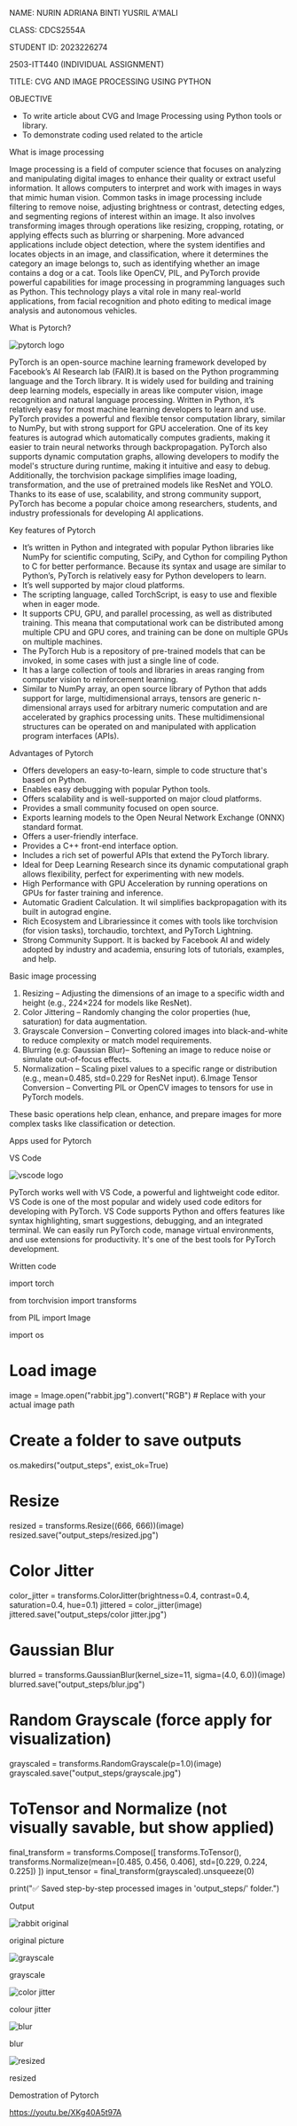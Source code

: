 NAME: NURIN ADRIANA BINTI YUSRIL A'MALI

CLASS: CDCS2554A

STUDENT ID: 2023226274

2503-ITT440 (INDIVIDUAL ASSIGNMENT)


TITLE: CVG AND IMAGE PROCESSING USING PYTHON

OBJECTIVE
- To write article about CVG and Image Processing using Python tools or library.
- To demonstrate coding used related to the article

What is image processing

Image processing is a field of computer science that focuses on analyzing and manipulating digital images to enhance their quality or extract useful information. It allows computers to 
interpret and work with images in ways that mimic human vision. Common tasks in image processing include filtering to remove noise, adjusting brightness or contrast, detecting edges, and 
segmenting regions of interest within an image. It also involves transforming images through operations like resizing, cropping, rotating, or applying effects such as blurring or sharpening.
More advanced applications include object detection, where the system identifies and locates objects in an image, and classification, where it determines the category an image belongs to,
such as identifying whether an image contains a dog or a cat. Tools like OpenCV, PIL, and PyTorch provide powerful capabilities for image processing in programming languages such as Python.
This technology plays a vital role in many real-world applications, from facial recognition and photo editing to medical image analysis and autonomous vehicles.

What is Pytorch?

![pytorch logo](https://github.com/user-attachments/assets/95ad54bb-8dac-4920-8a18-ea61aedd6c13)


PyTorch is an open-source machine learning framework developed by Facebook’s AI Research lab (FAIR).It is based on the Python programming language and the Torch library. It is widely used 
for building and training deep learning models, especially in areas like computer vision, image recognition and natural language processing. Written in Python, it’s relatively easy for
most machine learning developers to learn and use. PyTorch provides a powerful and flexible tensor computation library, similar to NumPy, but with strong support for GPU acceleration.
One of its key features is autograd which automatically computes gradients, making it easier to train neural networks through backpropagation. PyTorch also supports dynamic computation 
graphs, allowing developers to modify the model's structure during runtime, making it intuitive and easy to debug. Additionally, the torchvision package simplifies image loading, 
transformation, and the use of pretrained models like ResNet and YOLO. Thanks to its ease of use, scalability, and strong community support, PyTorch has become a popular choice among 
researchers, students, and industry professionals for developing AI applications.

Key features of Pytorch

- It’s written in Python and integrated with popular Python libraries like NumPy for scientific computing, SciPy, and Cython for compiling Python to C for better performance. Because its 
syntax and usage are similar to Python’s, PyTorch is relatively easy for Python developers to learn.
- It’s well supported by major cloud platforms.
- The scripting language, called TorchScript, is easy to use and flexible when in eager mode. 
- It supports CPU, GPU, and parallel processing, as well as distributed training. This meana that computational work can be distributed among multiple CPU and GPU cores, and training can 
be done on multiple GPUs on multiple machines.
- The PyTorch Hub is a repository of pre-trained models that can be invoked, in some cases with just a single line of code.
- It has a large collection of tools and libraries in areas ranging from computer vision to reinforcement learning.
- Similar to NumPy array, an open source library of Python that adds support for large, multidimensional arrays, tensors are generic n-dimensional arrays used for arbitrary numeric 
computation and are accelerated by graphics processing units. These multidimensional structures can be operated on and manipulated with application program interfaces (APIs).

Advantages of Pytorch 

- Offers developers an easy-to-learn, simple to code structure that's based on Python.
- Enables easy debugging with popular Python tools.
- Offers scalability and is well-supported on major cloud platforms.
- Provides a small community focused on open source.
- Exports learning models to the Open Neural Network Exchange (ONNX) standard format.
- Offers a user-friendly interface.
- Provides a C++ front-end interface option.
- Includes a rich set of powerful APIs that extend the PyTorch library.
- Ideal for Deep Learning Research since its dynamic computational graph allows flexibility, perfect for experimenting with new models.
- High Performance with GPU Acceleration by running operations on GPUs for faster training and inference.
- Automatic Gradient Calculation. It wil simplifies backpropagation with its built in autograd engine.
- Rich Ecosystem and Librariessince it comes with tools like torchvision (for vision tasks), torchaudio, torchtext, and PyTorch Lightning.
- Strong Community Support. It is backed by Facebook AI and widely adopted by industry and academia, ensuring lots of tutorials, examples, and help.


Basic image processing

1. Resizing – Adjusting the dimensions of an image to a specific width and height (e.g., 224×224 for models like ResNet).
2. Color Jittering – Randomly changing the color properties (hue, saturation) for data augmentation.
3. Grayscale Conversion – Converting colored images into black-and-white to reduce complexity or match model requirements.
4. Blurring (e.g: Gaussian Blur)– Softening an image to reduce noise or simulate out-of-focus effects.
5. Normalization – Scaling pixel values to a specific range or distribution (e.g., mean=0.485, std=0.229 for ResNet input).
6.Image Tensor Conversion – Converting PIL or OpenCV images to tensors for use in PyTorch models.

These basic operations help clean, enhance, and prepare images for more complex tasks like classification or detection.

Apps used for Pytorch

VS Code 

![vscode logo](https://github.com/user-attachments/assets/a3e52b09-91ca-414f-8c50-bfcb42c0d517)


PyTorch works well with VS Code, a powerful and lightweight code editor. VS Code is one of the most popular and widely used code editors for developing with PyTorch. VS Code supports 
Python and offers features like syntax highlighting, smart suggestions, debugging, and an 
integrated terminal. We can easily run PyTorch code, manage virtual environments, and use extensions for productivity. It's one of the best tools for PyTorch development.

Written code

import torch

from torchvision import transforms

from PIL import Image

import os

# Load image

image = Image.open("rabbit.jpg").convert("RGB")  # Replace with your actual image path

# Create a folder to save outputs

os.makedirs("output_steps", exist_ok=True)

# Resize

resized = transforms.Resize((666, 666))(image)
resized.save("output_steps/resized.jpg")

# Color Jitter

color_jitter = transforms.ColorJitter(brightness=0.4, contrast=0.4, saturation=0.4, hue=0.1)
jittered = color_jitter(image)
jittered.save("output_steps/color jitter.jpg")

# Gaussian Blur

blurred = transforms.GaussianBlur(kernel_size=11, sigma=(4.0, 6.0))(image)
blurred.save("output_steps/blur.jpg")

# Random Grayscale (force apply for visualization)

grayscaled = transforms.RandomGrayscale(p=1.0)(image)
grayscaled.save("output_steps/grayscale.jpg")

# ToTensor and Normalize (not visually savable, but show applied)

final_transform = transforms.Compose([
    transforms.ToTensor(),
    transforms.Normalize(mean=[0.485, 0.456, 0.406],
                         std=[0.229, 0.224, 0.225])
])
input_tensor = final_transform(grayscaled).unsqueeze(0)


print("✅ Saved step-by-step processed images in 'output_steps/' folder.")


Output

![rabbit original](https://github.com/user-attachments/assets/e0908f8a-42bc-42bc-abef-88f515c99975)

original picture

![grayscale](https://github.com/user-attachments/assets/e8d45593-0873-4730-9086-ecfd594cbc4c)

grayscale

![color jitter](https://github.com/user-attachments/assets/a191507d-ea69-43ad-8505-6377861fea27)

colour jitter

![blur](https://github.com/user-attachments/assets/e1cdb263-5d24-4e6d-b409-ab09a8c6ccd1)

blur

![resized](https://github.com/user-attachments/assets/0899502d-b9c0-4acc-9010-f1abdaae4ca2)

resized


Demostration of Pytorch

https://youtu.be/XKg40A5t97A
